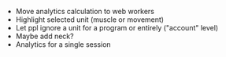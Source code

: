 * Move analytics calculation to web workers
* Highlight selected unit (muscle or movement)
* Let ppl ignore a unit for a program or entirely ("account" level)
* Maybe add neck?
* Analytics for a single session